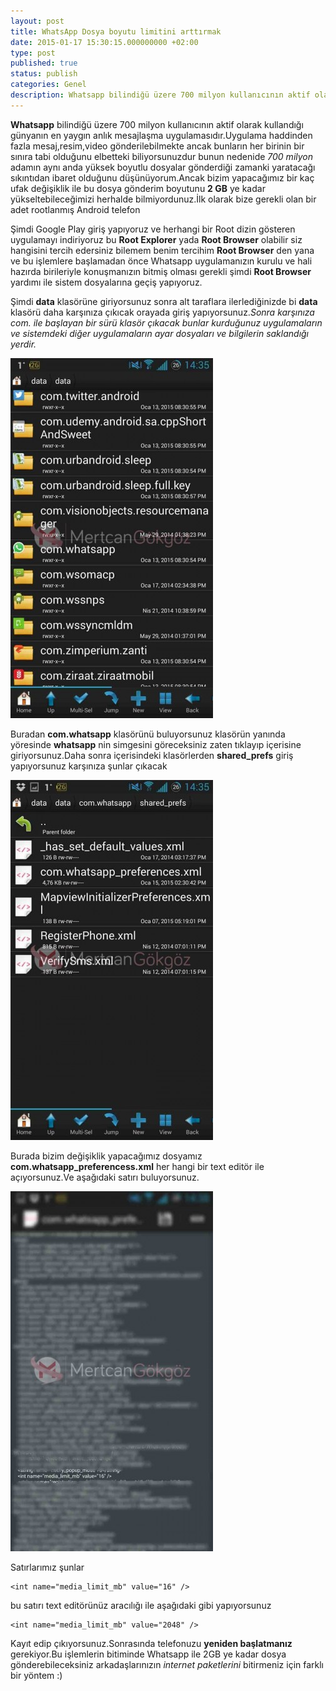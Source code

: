 ```yaml
---
layout: post
title: WhatsApp Dosya boyutu limitini arttırmak
date: 2015-01-17 15:30:15.000000000 +02:00
type: post
published: true
status: publish
categories: Genel
description: Whatsapp bilindiğü üzere 700 milyon kullanıcının aktif olarak kullandığı günyanın en yaygın anlık mesajlaşma uygulamasıdır.Uygulama haddinden
---
```

**Whatsapp** bilindiğü üzere 700 milyon kullanıcının aktif olarak kullandığı günyanın en yaygın anlık mesajlaşma uygulamasıdır.Uygulama haddinden fazla mesaj,resim,video gönderilebilmekte ancak bunların her birinin bir sınıra tabi olduğunu elbetteki biliyorsunuzdur bunun nedenide _700 milyon_ adamın aynı anda yüksek boyutlu dosyalar gönderdiği zamanki yaratacağı sıkıntıdan ibaret olduğunu düşünüyorum.Ancak bizim yapacağımız bir kaç ufak değişiklik ile bu dosya gönderim boyutunu **2 GB** ye kadar yükseltebileceğimizi herhalde bilmiyordunuz.İlk olarak bize gerekli olan bir adet rootlanmış Android telefon

Şimdi Google Play giriş yapıyoruz ve herhangi bir Root dizin gösteren uygulamayı indiriyoruz bu **Root Explorer** yada **Root Browser** olabilir siz hangisini tercih edersiniz bilemem benim tercihim **Root Browser** den yana ve bu işlemlere başlamadan önce Whatsapp uygulamanızın kurulu ve hali hazırda birileriyle konuşmanızın bitmiş olması gerekli şimdi **Root Browser** yardımı ile sistem dosyalarına geçiş yapıyoruz.

Şimdi **data** klasörüne giriyorsunuz sonra alt taraflara ilerlediğinizde bi **data** klasörü daha karşınıza çıkıcak orayada giriş yapıyorsunuz._Sonra karşınıza com. ile başlayan bir sürü klasör çıkacak bunlar kurduğunuz uygulamaların ve sistemdeki diğer uygulamaların ayar dosyaları ve bilgilerin saklandığı yerdir._

![whatsappdosyalimitkaldirmagorsel3](/assets/whatsappdosyalimitkaldirmagorsel3-e1421328031622-324x576.jpg)

Buradan **com.whatsapp** klasörünü buluyorsunuz klasörün yanında yöresinde **whatsapp** nin simgesini göreceksiniz zaten tıklayıp içerisine giriyorsunuz.Daha sonra içerisindeki klasörlerden **shared\_prefs** giriş yapıyorsunuz karşınıza şunlar çıkacak

![whatsappdosyalimitkaldirmagorsel2](/assets/whatsappdosyalimitkaldirmagorsel2-e1421328140706-324x576.jpg)

Burada bizim değişiklik yapacağımız dosyamız **com.whatsapp\_preferencess.xml** her hangi bir text editör ile açıyorsunuz.Ve aşağıdaki satırı buluyorsunuz.

![whatsappdosyalimitkaldirmagorsel1](/assets/whatsappdosyalimitkaldirmagorsel1-e1421328227790-324x576.jpg)

Satırlarımız şunlar

    <int name="media_limit_mb" value="16" />

bu satırı text editörünüz aracılığı ile aşağıdaki gibi yapıyorsunuz

    <int name="media_limit_mb" value="2048" />

Kayıt edip çıkıyorsunuz.Sonrasında telefonuzu **yeniden başlatmanız** gerekiyor.Bu işlemlerin bitiminde Whatsapp ile 2GB ye kadar dosya gönderebileceksiniz arkadaşlarınızın _internet paketlerini_ bitirmeniz için farklı bir yöntem :)
